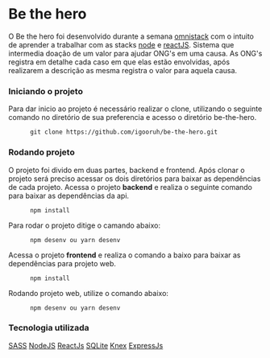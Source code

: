 # Be the hero

  O Be the hero foi desenvolvido durante a semana [omnistack](https://rocketseat.com.br/) com o intuito de aprender a trabalhar com as stacks [node](https://nodejs.org/en/) e [reactJS](https://pt-br.reactjs.org/).
  Sistema que intermedia doação de um valor para ajudar ONG's em uma causa. As ONG's registra em detalhe cada caso em que elas estão envolvidas, após realizarem a descrição as mesma registra o valor para aquela causa.
  
### Iniciando o projeto

  Para dar inicio ao projeto é necessário realizar o clone, utilizando o seguinte comando no diretório de sua preferencia e acesso o diretório be-the-hero.
  
          git clone https://github.com/igooruh/be-the-hero.git
          
### Rodando projeto

  O projeto foi divido em duas partes, backend e frontend. Após clonar o projeto será preciso acessar os dois diretórios para baixar as dependências de cada projeto.
  Acessa o projeto **backend** e realiza o seguinte comando para baixar as dependências da api.
  
          npm install
          
  Para rodar o projeto ditige o camando abaixo:
  
          npm desenv ou yarn desenv
          
  Acessa o projeto **frontend** e realiza o comando a baixo para baixar as dependências para projeto web.
  
          npm install
          
  Rodando projeto web, utilize o comando abaixo:
  
          npm desenv ou yarn desenv
          
### Tecnologia utilizada

  [SASS](https://sass-lang.com/)
  [NodeJS](https://nodejs.org/en/)
  [ReactJs](https://pt-br.reactjs.org/)
  [SQLite](https://www.sqlite.org/index.html)
  [Knex](http://knexjs.org/)
  [ExpressJs](https://expressjs.com/)
